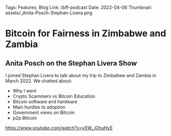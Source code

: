 Tags: Features, Blog
Link: /bff-podcast
Date: 2022-04-06
Thumbnail: assets/_Anita-Posch-Stephan-Livera.png

# Bitcoin for Fairness in Zimbabwe and Zambia

## Anita Posch on the Stephan Livera Show

I joined Stephan Livera to talk about my trip to Zimbabwe and Zambia in March 2022. We chatted about: 

-   Why I went
-   Crypto Scammers vs Bitcoin Education
-   Bitcoin software and hardware
-   Main hurdles to adoption
-   Government views on Bitcoin
-   p2p Bitcoin

https://www.youtube.com/watch?v=yXW_jOhuHvE
